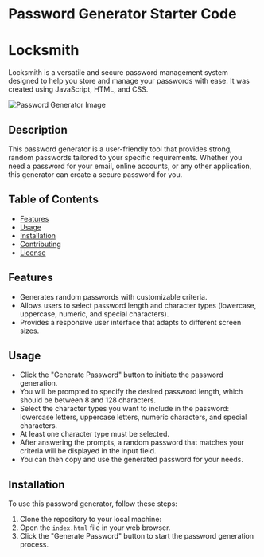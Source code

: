 # Password Generator Starter Code
# Locksmith
Locksmith is a versatile and secure password management system designed to help you store and manage your passwords with ease. It was created using JavaScript, HTML, and CSS.

![Password Generator Image]([[[file:///C:/Users/gisel/Desktop/friendly-parakeet/Develop/Images/Password-gen.jpg](https://raw.githubusercontent.com/PotionSela/Locksmith/main/Develop/Images/Password-gen.jpg)](https://github.com/PotionSela/Locksmith/blob/main/Password-gen.jpg?raw=true)](https://raw.githubusercontent.com/PotionSela/Locksmith/main/Password-gen.jpg))

## Description

This password generator is a user-friendly tool that provides strong, random passwords tailored to your specific requirements. Whether you need a password for your email, online accounts, or any other application, this generator can create a secure password for you.

## Table of Contents

- [Features](#features)
- [Usage](#usage)
- [Installation](#installation)
- [Contributing](#contributing)
- [License](#license)

## Features

- Generates random passwords with customizable criteria.
- Allows users to select password length and character types (lowercase, uppercase, numeric, and special characters).
- Provides a responsive user interface that adapts to different screen sizes.

## Usage

- Click the "Generate Password" button to initiate the password generation.
- You will be prompted to specify the desired password length, which should be between 8 and 128 characters.
- Select the character types you want to include in the password: lowercase letters, uppercase letters, numeric characters, and special characters.
- At least one character type must be selected.
- After answering the prompts, a random password that matches your criteria will be displayed in the input field.
- You can then copy and use the generated password for your needs.

## Installation

To use this password generator, follow these steps:

1. Clone the repository to your local machine:
2. Open the `index.html` file in your web browser.
3. Click the "Generate Password" button to start the password generation process.
